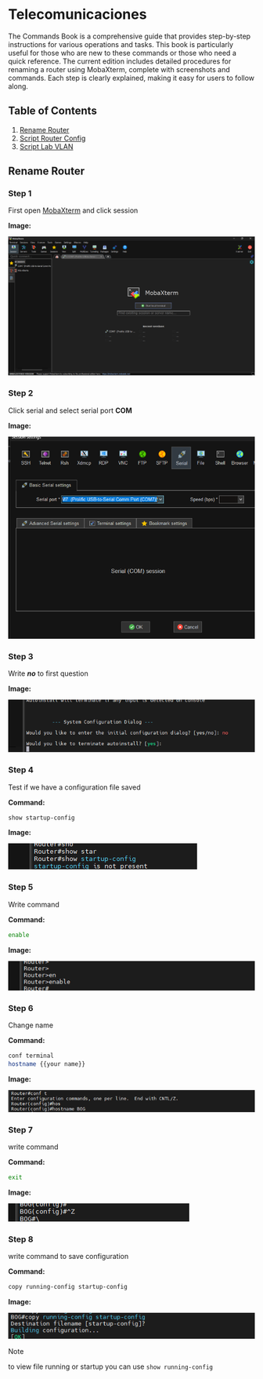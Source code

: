 # Telecomunicaciones

The Commands Book is a comprehensive guide that provides step-by-step instructions for various operations and tasks. This book is particularly useful for those who are new to these commands or those who need a quick reference. The current edition includes detailed procedures for renaming a router using MobaXterm, complete with screenshots and commands. Each step is clearly explained, making it easy for users to follow along.

## Table of Contents

1. [Rename Router](#rename-router)
2. [Script Router Config](config_router.zsh)
3. [Script Lab VLAN](./vlan/LabVLAN.md)

## Rename Router

### Step 1

First open [MobaXterm](https://mobaxterm.mobatek.net/download.html) and click session

**Image:**

![Screenshot of MobaXterm home page](./images/First.png)

### Step 2

Click serial and select serial port **COM**

**Image:**

![Screenshot of session window](./images/Second.png)

### Step 3

Write ***no*** to first question

**Image:**

![Screenshot of terminal](./images/Third.png)

### Step 4

Test if we have a configuration file saved

**Command:**

```bash
show startup-config
```

**Image:**

![Screenshot of terminal](./images/Four.png)

### Step 5

Write command

**Command:**

```bash
enable
```

**Image:**

![Screenshot of terminal](./images/Five.png)

### Step 6

Change name

**Command:**

```bash
conf terminal
hostname {{your name}}
```

**Image:**

![Screenshot of terminal](./images/Six.png)

### Step 7

write command

**Command:**

```bash
exit
```

**Image:**

![Screenshot of terminal](./images/Seven.png)

### Step 8

write command to save configuration

**Command:**

```bash
copy running-config startup-config
```

**Image:**

![Screenshot of terminal](./images/Eight.png)

> [!NOTE]  
> to view file running or startup you can use `show running-config`
